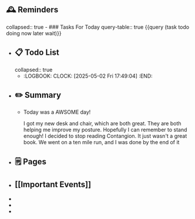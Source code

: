 ## 🕰️ Reminders
collapsed:: true
	- ### Tasks For Today
	  query-table:: true
	  {{query (task todo doing now later wait)}}
- ## 📋 Todo List
  collapsed:: true
	- :LOGBOOK:
	  CLOCK: [2025-05-02 Fri 17:49:04]
	  :END:
- ##  ✏️ Summary
	- Today was a AWSOME day!
	  
	  I got my new desk and chair, which are both great. They are both helping me improve my posture. Hopefully I can remember to stand enough! I decided to stop reading Contangion. It just wasn't a great book. We went on a ten mile run, and I was done by the end of it
- ## 🗒️ Pages
- ## [[Important Events]]
-
-
-